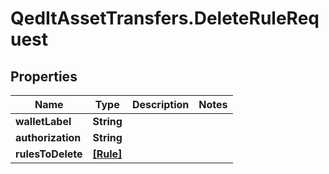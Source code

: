 # QedItAssetTransfers.DeleteRuleRequest

## Properties
Name | Type | Description | Notes
------------ | ------------- | ------------- | -------------
**walletLabel** | **String** |  | 
**authorization** | **String** |  | 
**rulesToDelete** | [**[Rule]**](Rule.md) |  | 


